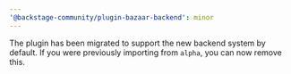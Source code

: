 ```yaml
---
'@backstage-community/plugin-bazaar-backend': minor
---
```


The plugin has been migrated to support the new backend system by default. If you were previously importing from `alpha`, you can now remove this.

